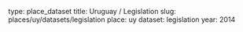 type: place_dataset
title: Uruguay / Legislation
slug: places/uy/datasets/legislation
place: uy
dataset: legislation
year: 2014

